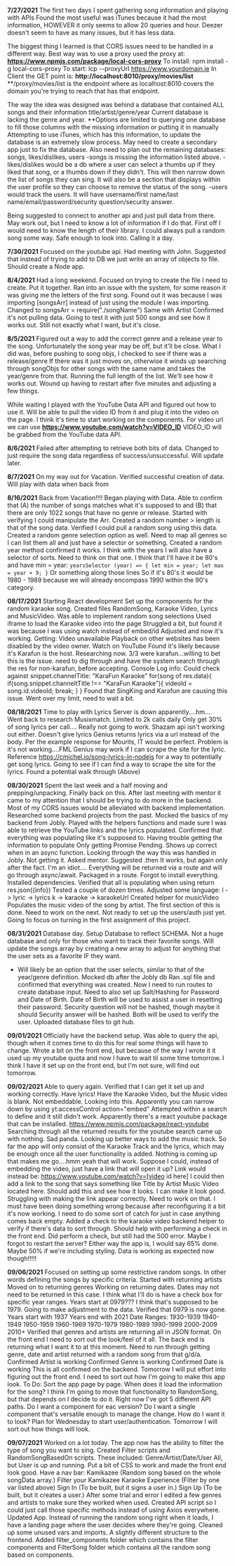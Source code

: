 **7/27/2021**
The first two days I spent gathering song information and playing with APIs
Found the most useful was iTunes because it had the most information, HOWEVER it only seems to allow 20 queries and hour.
Deezer doesn't seem to have as many issues, but it has less data.

The biggest thing I learned is that CORS issues need to be handled in a different way.
Best way was to use a proxy
used the proxy at: **https://www.npmjs.com/package/local-cors-proxy**
To install: npm install -g local-cors-proxy
To start: lcp --proxyUrl https://www.yourdomain.ie
In Client the GET point is: **http://localhost:8010/proxy/movies/list**
**/proxy/movies/list is the endpoint where as localhost:8010 covers the domain you're trying to reach that has that endpoint.

The way the idea was designed was behind a database that contained ALL songs and their information title/artist/genre/year
Current database is lacking the genre and year.
**Options are limited to querying one database to fill those columns with the missing information or putting it in manually
Attempting to use iTunes, which has this information, to update the database is an extremely slow process.
May need to create a secondary app just to fix the database.
Also need to plan out the remaining databases: songs, likes/dislikes, users
-songs is missing the information listed above.
-likes/dislikes would be a db where a user can select a thumbs up if they liked that song, or a thumbs down if they didn't. This will then narrow down the list of songs they can sing. It will also be a section that displays within the user profile so they can choose to remove the status of the song.
-users would track the users. It will have username/first name/last name/email/password/security question/security answer.

Being suggested to connect to another api and just pull data from there.
May work out, but I need to know a lot of information if I do that.
First off I would need to know the length of their library.
I could always pull a random song some way. 
Safe enough to look into.
Calling it a day.

**7/30/2021**
Focused on the youtube api.
Had meeting with John.
Suggested that instead of trying to add to DB we just write an array of objects to file.
Should create a Node app.

**8/4/2021**
Had a long weekend.
Focused on trying to create the file I need to create.
Put it together.
Ran into an issue with the system, for some reason it was giving me the letters of the first song.
Found out it was because I was importing [songsArr] instead of just using the module I was importing.
Changed to songsArr = require("./songName")
Same with Artist
Confirmed it's not pulling data.
Going to test it with just 500 songs and see how it works out.
Still not exactly what I want, but it's close.

**8/5/2021**
Figured out a way to add the correct genre and a release year to the song.
Unfortunately the song year may be off, but it'll be close.
What I did was, before pushing to song objs, I checked to see if there was a release/genre
If there was it just moves on, otherwise it winds up searching through songObjs for other songs with the same name and takes the year/genre from that.
Running the full length of the list.
We'll see how it works out.
Wound up having to restart after five minutes and adjusting a few things.

While waiting I played with the YouTube Data API and figured out how to use it. 
Will be able to pull the video ID from it and plug it into the video on the page.
I think it's time to start working on the components.
For video url we can use **https://www.youtube.com/watch?v=VIDEO_ID**
VIDEO_ID will be grabbed from the YouTube data API.

**8/6/2021**
Failed after attempting to retrieve both bits of data.
Changed to just require the song data regardless of success/unsuccessful.
Will update later.

**8/7/2021**
On my way out for Vacation.
Verified successful creation of data.
Will play with data when back from

**8/16/2021**
Back from Vacation!!!!
Began playing with Data.
Able to confirm that (A) the number of songs matches what it's supposed to and (B) that there are only 1022 songs that have no genre or release.
Started with verifying I could manipulate the Arr.
Created a random number > length is that of the song data.
Verified I could pull a random song using this data.
Created a random genre selection option as well.
Need to map all genres so I can list them all and just have a selector or something.
Created a random year method
confirmed it works.
I think with the years I will also have a selector of sorts. Need to think on that one.
I think that I'll have it be 80's and have min = year: 
	`yearsSelector (year) => {
		let min = year;
		let max = year + 9;
	}`
Or something along those lines
So if it's 80's it would be 1980 - 1989 because we will already encompass 1990 within the 90's category.

**08/17/2021**
Starting React development
Set up the components for the random karaoke song.
Created files RandomSong, Karaoke Video, Lyrics and MusicVideo. 
Was able to implement random song selections
Used iframe to load the Karaoke video into the page
Struggled a bit, but found it was because I was using watch instead of embed/id
Adjusted and now it's working.
Getting:
Video unavailable
Playback on other websites has been disabled by the video owner.
Watch on YouTube
Found it's likely because it's Karafun is the host.
Researching now.
3/3 were karafun...willing to bet this is the issue.
need to dig through and have the system search through the res for non-karafun, before accepting.
Console Log info:
Could check against snippet.channelTitle: "KaraFun Karaoke"
for(song of res.data){
	if(song.snippet.channeltTitle !== "KaraFun Karaoke"){
		videoId = song.id.videoId;
		break;
	}
}
Found that SingKing and Karafun are causing this issue.
Went over my limit, need to wait a bit.

**08/18/2021**
Time to play with Lyrics
Server is down apparently....hm....
Went back to research Musixmatch.
Limited to 2k calls daily
Only get 30% of song lyrics per call....
Really not going to work.
Shazam api isn't working out either.
Doesn't give lyrics
Genius returns lyrics via a url instead of the body.
Per the example response for Mourits, IT would be perfect.
Problem is it's not working....FML
Genius may work if I can scrape the site for the lyric.
Reference https://cmichel.io/song-lyrics-in-nodejs for a way to potentially get song lyrics.
Going to see if I can find a way to scrape the site for the lyrics. Found a potential walk through (Above)

**08/30/2021**
Spent the last week and a half moving and prepping/unpacking.
Finally back on this.
After last meeting with mentor it came to my attention that I should be trying to do more in the backend.
Most of my CORS issues would be alleviated with backend implementation.
Researched some backend projects from the past.
Mocked the basics of my backend from Jobly.
Played with the helpers functions and made sure I was able to retrieve the YouTube links and the lyrics populated.
Confirmed that everything was populating like it's supposed to.
Having trouble getting the information to populate
Only getting Promise Pending.
Shows up correct when in an async function.
Looking through the way this was handled in Jobly.
Not getting it.
Asked mentor.
Suggested .then
It works, but again only after the fact.
I'm an idiot....
Everything will be returned via a route and will go through async/await.
Packaged in a route.
Forgot to install everything.
Installed dependencies.
Verified that all is populating when using return res.json({info})
Tested a couple of dozen times.
Adjusted some language:
l -> lyric -> lyrics
k -> karaoke -> karaokeUrl
Created helper for musicVideo
Populates the music video of the song by artist.
The first section of this is done. Need to work on the next.
Not ready to set up the users/auth just yet.
Going to focus on turning in the first assignment of this project.

**08/31/2021**
Database day.
Setup Database to reflect SCHEMA.
Not a huge database and only for those who want to track their favorite songs.
Will update the songs array by creating a new array to adjust for anything that the user sets as a favorite IF they want.
* Will likely be an option that the user selects, similar to that of the year/genre definition.
Mocked db after the Jobly db
Ran .sql file and confirmed that everything was created.
Now I need to run routes to create database input.
Need to also set up Salt/Hashing for Password and Date of Birth.
Date of Birth will be used to assist a user in resetting their password.
Security question will not be hashed, though maybe it should
Security answer will be hashed.
Both will be used to verify the user.
Uploaded database files to git hub.

**09/01/2021**
Officially have the backend setup.
Was able to query the api, though when it comes time to do this for real some things will have to change.
Wrote a bit on the front end, but because of the way I wrote it it used up my youtube quota and now I have to wait til some time tomorrow.
I think I have it set up on the front end, but I'm not sure, will find out tomorrow.

**09/02/2021**
Able to query again.
Verified that I can get it set up and working correctly.
Have lyrics!
Have the Karaoke Video, but the Music video is blank.
Not embeddable.
Looking into this.
Apparently you can narrow down by using yt:accessControl action="embed"
Attempted within a search to define and it still didn't work.
Apparently there's a react youtube package that can be installed.
https://www.npmjs.com/package/react-youtube
Searching through all the returned results for the youtube search came up with nothing.
Sad panda.
Looking up better ways to add the music track.
So far the app will only consist of the Karaoke Track and the lyrics, which may be enough once all the user functionality is added.
Nothing is coming up that makes me go....hmm yeah that will work.
Suppose I could, instead of embedding the video, just have a link that will open it up?
Link would instead be: https://www.youtube.com/watch?v=[video id here]
I could then add a link to the song that says something like Title by Artist Music Video located here.
Should add this and see how it looks.
I can make it look good.
Struggling with making the link appear correctly.
Need to work on that.
I must have been doing something wrong because after reconfiguring it a bit it's now working.
I need to do some sort of catch for just in case anything comes back empty.
Added a check to the karaoke video backend helper to verify if there's data to sort through.
Should help with performing a check in the front end.
Did perform a check, but still had the 500 error. Maybe I forgot to restart the server?
Either way the app is, I would say 65% done. Maybe 50% if we're including styling.
Data is working as expected now though!!!!!

**09/06/2021**
Focused on setting up some restrictive random songs.
In other words defining the songs by specific criteria.
Started with returning artists
Moved on to returning genres
Working on returning dates.
Dates may not need to be returned in this case.
I think what I'll do is have a check box for specific year ranges.
Years start at 0979???
I think that's supposed to be 1979.
Going to make adjustment to the data.
Verified that 0979 is now gone.
Years start with 1937
Years end with 2021
Date Ranges:
	1930-1939
	1940-1949
	1950-1959
	1960-1969
	1970-1979
	1980-1989
	1990-1999
	2000-2009
	2010+
Verified that genres and artists are returning all in JSON format.
On the front end I need to sort out the look/feel of it all. 
The back end is returning what I want it to at this moment. 
Need to run through getting genre, date and artist returned with a random song from that g/d/a.
Confirmed Artist is working
Confirmed Genre is working
Confirmed Date is working
This is all confirmed on the backend.
Tomorrow I will put effort into figuring out the front end.
I need to sort out how I'm going to make this app look.
To Do:
Sort the app page by page.
When does it load the information for the song? 
I think I'm going to move that functionality to RandomSong, but that depends on I decide to do it.
Right now I've got 5 different API paths.
Do I want a component for eac version?
Do I want a single component that's versatile enough to manage the change.
How do I want it to look?
Plan for Wednesday to start user/authentication.
Tomorrow I will sort out how things will look.

**09/07/2021**
Worked on a lot today.
The app now has the ability to filter the type of song you want to sing.
Created Filter scripts and RandomSongBasedOn scripts.
These included: Genre/Artist/Date/User
All, but User is up and running.
Put a bit of CSS to work and made the front end look good.
Have a nav bar:
Kamikazee (Random song based on the whole songData array.)
Filter your Kamikazee Karaoke Experience (Filter by one var listed above)
Sign In (To be built, but it signs a user in.)
Sign Up (To be built, but it creates a user.)
After some trial and error I edited a few genres and artists to make sure they worked when used.
Created API script so I could just call those specific methods instead of using Axios everywhere.
Updated App. Instead of running the random song right when it loads, I have a landing page where the user decides where they're going.
Cleaned up some unused vars and imports.
A slightly different structure to the frontend.
Added filter_components folder which contains the filter components and FilterSong folder which contains all the random song based on components.
